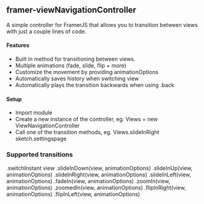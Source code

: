 ## framer-viewNavigationController
A simple controller for FramerJS that allows you to transition between views with just a couple lines of code.

#### Features
- Built in method for transitioning between views.
- Multiple animations (fade, slide, flip + more)
- Customize the movement by providing animationOptions
- Automatically saves history when switching view
- Automatically plays the transition backwards when using .back

#### Setup
- Import module
- Create a new instance of the controller, eg. Views = new ViewNavigationController
- Call one of the transition methods, eg. Views.slideInRight sketch.settingspage


### Supported transitions
.switchInstant view
.slideInDown(view, animationOptions)
.slideInUp(view, animationOptions)
.slideInRight(view, animationOptions)
.slideInLeft(view, animationOptions)
.fadeIn(view, animationOptions)
.zoomIn(view, animationOptions)
.zoomedIn(view, animationOptions)
.flipInRight(view, animationOptions)
.flipInLeft(view, animationOptions)
